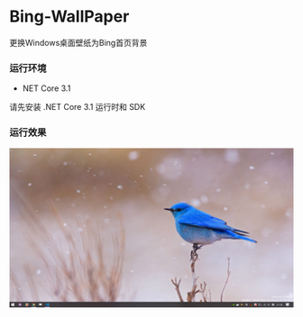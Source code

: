 # Bing-WallPaper
 更换Windows桌面壁纸为Bing首页背景

### 运行环境
- NET Core 3.1

请先安装 .NET Core 3.1 运行时和 SDK

### 运行效果
![xxxx](bg.png)